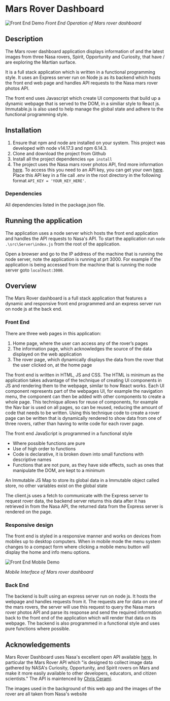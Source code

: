 # Mars Rover Dashboard

![Front End Demo](./gifs/mars-dashboard.gif)
_Front End Operation of Mars rover dashboard_

## Description

The Mars rover dashboard application displays information of and the latest images from three Nasa rovers, Spirit, Opportunity and Curiosity, that have / are exploring the Martian surface. 

It is a full stack application which is written in a functional programming style. It uses an Express server run on Node js as its backend which hosts the front end web page and handles API requests to the Nasa mars rover photos API.
 
The front end uses Javascript which create UI components that build up a dynamic webpage that is served to the DOM, in a similiar style to React js. Immutable.js is also used to help manage the global state and adhere to the functional programming style.

## Installation

1. Ensure that npm and node are installed on your system. This project was developed with node v14.17.3 and npm 6.14.3.
2. Clone and download the project from Github
3. Install all the project dependencies ```npm install```
4. The project uses the Nasa mars rover photos API, find more information [here](http://https://api.nasa.gov/). To access this you need to an API key, you can get your own [here](http://https://api.nasa.gov/). Place this API key in a file call .env in the root directory in the following format ```API_KEY = 'YOUR_KEY_HERE'```.

### Dependencies

All dependencies listed in the package.json file. 

## Running the application

The application uses a node server which hosts the front end application and handles the API requests to Nasa's API. To start the application run ```node .\src\Server\index.js``` from the root of the application.

Open a browser and go to the IP address of the machine that is running the node server, note the application is running at prt 3000. For example if the application is being accessed from the machine that is running the node server goto ```localhost:3000```.

## Overview

The Mars Rover dashboard is a full stack application that features a dynamic and responsive front end programmed and an express server run on node js at the back end.   

### Front End

There are three web pages in this application:
1.	Home page, where the user can access any of the rover’s pages
2.	The information page, which acknowledges the source of the data displayed on the web application
3.	The rover page, which dynamically displays the data from the rover that the user clicked on, at the home page

The front end is written in HTML, JS and CSS. The HTML is minimum as the application takes advantage of the technique of creating UI components in JS and rendering them to the webpage, similar to how React works. Each UI component represents part of the webpages UI, for example the navigation menu, the component can then be added with other components to create a whole page. This technique allows for reuse of components, for example the Nav bar is used on all pages, so can be reused, reducing the amount of code that needs to be written. Using this technique code to create a rover page can be written that is dynamically rendered to show data from one of three rovers, rather than having to write code for each rover page. 

The front end JavaScript is programmed in a functional style 
-	Where possible functions are pure
-	Use of high order to functions  
-	Code is declarative, it is broken down into small functions with descriptive names
-	Functions that are not pure, as they have side effects, such as ones that manipulate the DOM, are kept to a minimum 

An Immutable JS Map to store its global data in a Immutable object called store, no other variables exist on the global state

The client.js uses a fetch to communicate with the Express server to request rover data, the backend server returns this data after it has retrieved in from the Nasa API, the returned data from the Express server is rendered on the page.

### Responsive design
The front end is styled in a responsive manner and works on devices from mobiles up to desktop computers. When in mobile mode the menu system changes to a compact form where clicking a mobile menu button will display the home and info menu options.

![Front End Mobile Demo](./gifs/mars-dashboar-mobile.gif)

_Mobile Interface of Mars rover dashboard_

### Back End

The backend is built using an express server run on node js. It hosts the webpage and handles requests from it. The requests are for data on one of the mars rovers, the server will use this request to query the Nasa mars rover photos API and parse its response and send the required information back to the front end of the application which will render that data on its webpage. 
The backend is also programmed in a functional style and uses pure functions where possible. 

## Acknowledgements

Mars Rover Dashboard uses Nasa's excellent open API available [here](https://api.nasa.gov/). In particular the Mars Rover API which "is designed to collect image data gathered by NASA's Curiosity, Opportunity, and Spirit rovers on Mars and make it more easily available to other developers, educators, and citizen scientists." The API is maintenced by [Chris Cerami](https://github.com/chrisccerami/mars-photo-api).

The images used in the background of this web app and the images of the rover are all taken from Nasa's website